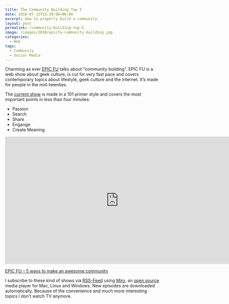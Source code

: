 ```yaml
---
title: The Community Building Top 5
date: 2010-07-15T15:30:08+00:00
excerpt: How to properly build a community.
layout: post
permalink: /community-building-top-5
image: /images/2010/epicfu-community-building.jpg
categories:
  - Web
tags:
  - Community
  - Social Media
---
```

Charming as ever [EPIC FU](http://epicfu.com/) talks about “community building”. EPIC FU is a web show about geek culture, is cut for very fast pace and covers contemporary topics about lifestyle, geek culture and the internet. It’s made for people in the mid-twenties.

The [current show](http://epicfu.com/show/2010/07/5-ways-to-make-an-awesome-comm.html) is made in a 101 primer style and covers the most important points in less than four minutes:

  * Passion
  * Search
  * Share
  * Engange
  * Create Meaning

<iframe src="https://www.youtube-nocookie.com/embed/zR569LLNB3E" width="740" height="416" frameborder="0" allowfullscreen></iframe>

[EPIC FU – 5 ways to make an awesome community](http://epicfu.com/show/2010/07/5-ways-to-make-an-awesome-comm.html)

I subscribe to these kind of shows via [RSS-Feed](https://en.wikipedia.org/wiki/RSS) using [Miro](http://www.getmiro.com/), an [open source](https://en.wikipedia.org/wiki/Open_source) media player for Mac, Linux and Windows. New episodes are downloaded automatically. Because of the convenience and much more interesting topics I don’t watch TV anymore.